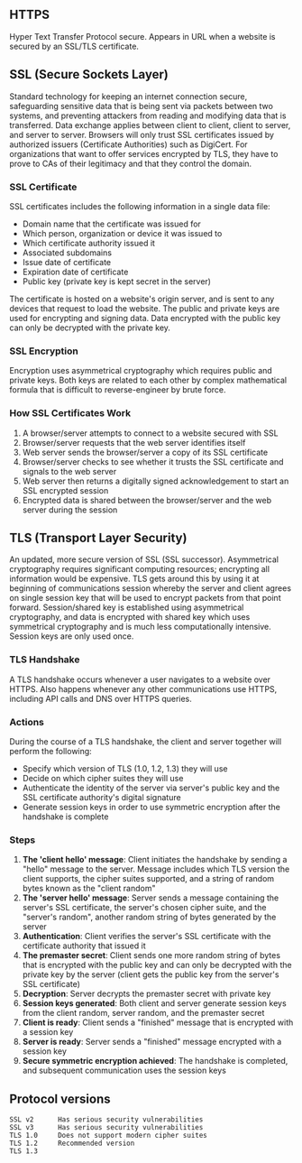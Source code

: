 ## HTTPS

Hyper Text Transfer Protocol secure. Appears in URL when a website is secured by an SSL/TLS certificate.

## SSL (Secure Sockets Layer)

Standard technology for keeping an internet connection secure, safeguarding sensitive data that is being sent via packets between two systems, and preventing attackers from reading and modifying data that is transferred. Data exchange applies between client to client, client to server, and server to server. Browsers will only trust SSL certificates issued by authorized issuers (Certificate Authorities) such as DigiCert. For organizations that want to offer services encrypted by TLS, they have to prove to CAs of their legitimacy and that they control the domain.

### SSL Certificate

SSL certificates includes the following information in a single data file:

- Domain name that the certificate was issued for
- Which person, organization or device it was issued to
- Which certificate authority issued it
- Associated subdomains
- Issue date of certificate
- Expiration date of certificate
- Public key (private key is kept secret in the server)

The certificate is hosted on a website's origin server, and is sent to any devices that request to load the website. The public and private keys are used for encrypting and signing data. Data encrypted with the public key can only be decrypted with the private key.

### SSL Encryption

Encryption uses asymmetrical cryptography which requires public and private keys. Both keys are related to each other by complex mathematical formula that is difficult to reverse-engineer by brute force.

### How SSL Certificates Work

1. A browser/server attempts to connect to a website secured with SSL
2. Browser/server requests that the web server identifies itself
3. Web server sends the browser/server a copy of its SSL certificate
4. Browser/server checks to see whether it trusts the SSL certificate and signals to the web server
5. Web server then returns a digitally signed acknowledgement to start an SSL encrypted session
6. Encrypted data is shared between the browser/server and the web server during the session

## TLS (Transport Layer Security)

An updated, more secure version of SSL (SSL successor). Asymmetrical cryptography requires significant computing resources; encrypting all information would be expensive. TLS gets around this by using it at beginning of communications session whereby the server and client agrees on single session key that will be used to encrypt packets from that point forward. Session/shared key is established using asymmetrical cryptography, and data is encrypted with shared key which uses symmetrical cryptography and is much less computationally intensive. Session keys are only used once.

### TLS Handshake

A TLS handshake occurs whenever a user navigates to a website over HTTPS. Also happens whenever any other communications use HTTPS, including API calls and DNS over HTTPS queries.

### Actions

During the course of a TLS handshake, the client and server together will perform the following:

- Specify which version of TLS (1.0, 1.2, 1.3) they will use
- Decide on which cipher suites they will use
- Authenticate the identity of the server via server's public key and the SSL certificate authority's digital signature
- Generate session keys in order to use symmetric encryption after the handshake is complete

### Steps

1. **The 'client hello' message**: Client initiates the handshake by sending a "hello" message to the server. Message includes which TLS version the client supports, the cipher suites supported, and a string of random bytes known as the "client random"
2. **The 'server hello' message**: Server sends a message containing the server's SSL certificate, the server's chosen cipher suite, and the "server's random", another random string of bytes generated by the server
3. **Authentication**: Client verifies the server's SSL certificate with the certificate authority that issued it
4. **The premaster secret**: Client sends one more random string of bytes that is encrypted with the public key and can only be decrypted with the private key by the server (client gets the public key from the server's SSL certificate)
5. **Decryption**: Server decrypts the premaster secret with private key
6. **Session keys generated**: Both client and server generate session keys from the client random, server random, and the premaster secret
7. **Client is ready**: Client sends a "finished" message that is encrypted with a session key
8. **Server is ready**: Server sends a "finished" message encrypted with a session key
9. **Secure symmetric encryption achieved**: The handshake is completed, and subsequent communication uses the session keys

## Protocol versions

```
SSL v2      Has serious security vulnerabilities
SSL v3      Has serious security vulnerabilities
TLS 1.0     Does not support modern cipher suites
TLS 1.2     Recommended version
TLS 1.3
```
